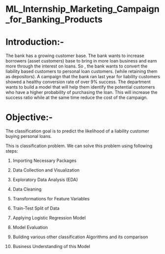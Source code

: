# ML_Internship_Marketing_Campaign_for_Banking_Products

# Introduction:-

The bank has a growing customer base. The bank wants to increase borrowers (asset customers) base to bring in more loan business and earn more through the interest on loans. So , the bank wants to convert the liability based customers to personal loan customers. (while retaining them as depositors). A campaign that the bank ran last year for liability customers showed a healthy conversion rate of over 9% success. The department wants to build a model that will help them identify the potential customers who have a higher probability of purchasing the loan. This will increase the success ratio while at the same time reduce the cost of the campaign.

# Objective:-

The classification goal is to predict the likelihood of a liability customer buying personal loans.

This is classification problem. We can solve this problem using following steps:

1. Importing Necessary Packages

2. Data Collection and Visualization

3. Exploratory Data Analysis (EDA)

4. Data Cleaning

5. Transformations for Feature Variables

6. Train-Test Split of Data

7. Applying Logistic Regression Model

8. Model Evaluation

9. Building various other classification Algorithms and its comparison

10. Business Understanding of this Model
